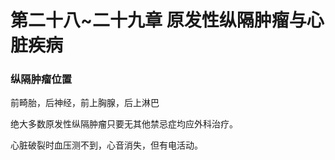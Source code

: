 # 第二十八~二十九章 原发性纵隔肿瘤与心脏疾病

### 纵隔肿瘤位置

前畸胎，后神经，前上胸腺，后上淋巴

绝大多数原发性纵隔肿瘤只要无其他禁忌症均应外科治疗。

心脏破裂时血压测不到，心音消失，但有电活动。
